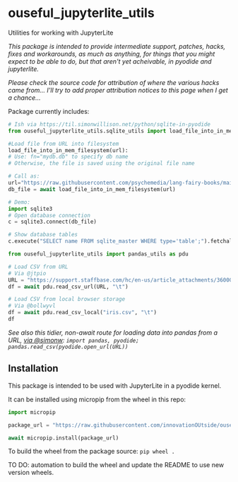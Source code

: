 # ouseful_jupyterlite_utils

Utilities for working with JupyterLite

*This package is intended to provide intermediate support, patches, hacks, fixes and workarounds, as much as anything, for things that you might expect to be able to do, but that aren't yet acheivable, in pyodide and jupyterlite.*

*Please check the source code for attribution of where the various hacks came from... I'll try to add proper attribution notices to this page when I get a chance...*

Package currently includes:

```python
# Ish via https://til.simonwillison.net/python/sqlite-in-pyodide
from ouseful_jupyterlite_utils.sqlite_utils import load_file_into_in_mem_filesystem

#Load file from URL into filesystem
load_file_into_in_mem_filesystem(url):
# Use: fn="mydb.db" to specify db name
# Otherwise, the file is saved using the original file name

# Call as:
url="https://raw.githubusercontent.com/psychemedia/lang-fairy-books/main/data.db"
db_file = await load_file_into_in_mem_filesystem(url)

# Demo:
import sqlite3
# Open database connection
c = sqlite3.connect(db_file)

# Show database tables
c.execute("SELECT name FROM sqlite_master WHERE type='table';").fetchall()
```

```python
from ouseful_jupyterlite_utils import pandas_utils as pdu

# Load CSV from URL
# Via @jtpio
URL = "https://support.staffbase.com/hc/en-us/article_attachments/360009197031/username.csv"
df = await pdu.read_csv_url(URL, "\t")

# Load CSV from local browser storage
# Via @bollwyvl
df = await pdu.read_csv_local("iris.csv", "\t")
df
```

*See also this tidier, non-await route for loading data into pandas from a URL, [via @simonw](https://github.com/simonw/datasette-jupyterlite/issues/2#issuecomment-956586201): `import pandas, pyodide; pandas.read_csv(pyodide.open_url(URL))`*

## Installation

This package is intended to be used with JupyterLite in a pyodide kernel.

It can be installed using micropip from the wheel in this repo:

```python
import micropip

package_url = "https://raw.githubusercontent.com/innovationOUtside/ouseful_jupyterlite_utils/main/ouseful_jupyterlite_utils-0.0.1-py3-none-any.whl"

await micropip.install(package_url)
```

To build the wheel from the package source: `pip wheel .`

TO DO: automation to build the wheel and update the README to use new version wheels.
